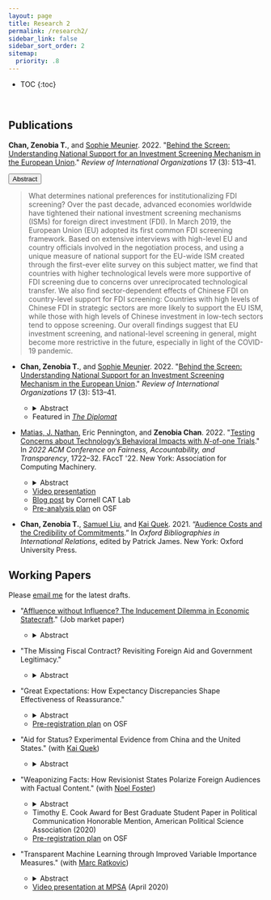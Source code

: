 ```yaml
---
layout: page
title: Research 2
permalink: /research2/
sidebar_link: false
sidebar_sort_order: 2
sitemap:
  priority: .8
---
```


<script>
function myFunction(y) {
  var x = document.getElementById(y);
  if (x.style.display === "none") {
    x.style.display = "block";
  } else {
    x.style.display = "none";
  }
}
</script>


* TOC
{:toc}
<p>&nbsp;</p>

## Publications

**Chan, Zenobia T.**, and <a href="https://scholar.princeton.edu/smeunier/home" target="_blank">Sophie Meunier</a>. 2022. "<a href="https://doi.org/10.1007/s11558-021-09436-y" target="_blank">Behind the Screen: Understanding National Support for an Investment Screening Mechanism in the European Union</a>." _Review of International Organizations_ 17 (3): 513–41.

<button onclick="myFunction('absBehindTheScreen')">Abstract</button>

<div id='absBehindTheScreen'>
  <blockquote>What determines national preferences for institutionalizing FDI screening? Over the past decade, advanced economies worldwide have tightened their national investment screening mechanisms (ISMs) for foreign direct investment (FDI). In March 2019, the European Union (EU) adopted its first common FDI screening framework. Based on extensive interviews with high-level EU and country officials involved in the negotiation process, and using a unique measure of national support for the EU-wide ISM created through the first-ever elite survey on this subject matter, we find that countries with higher technological levels were more supportive of FDI screening due to concerns over unreciprocated technological transfer. We also find sector-dependent effects of Chinese FDI on country-level support for FDI screening: Countries with high levels of Chinese FDI in strategic sectors are more likely to support the EU ISM, while those with high levels of Chinese investment in low-tech sectors tend to oppose screening. Our overall findings suggest that EU investment screening, and national-level screening in general, might become more restrictive in the future, especially in light of the COVID-19 pandemic.</blockquote>
</div>



* **Chan, Zenobia T.**, and <a href="https://scholar.princeton.edu/smeunier/home" target="_blank">Sophie Meunier</a>. 2022. "<a href="https://doi.org/10.1007/s11558-021-09436-y" target="_blank">Behind the Screen: Understanding National Support for an Investment Screening Mechanism in the European Union</a>." _Review of International Organizations_ 17 (3): 513–41.
	- <details><summary>Abstract</summary><blockquote>What determines national preferences for institutionalizing FDI screening? Over the past decade, advanced economies worldwide have tightened their national investment screening mechanisms (ISMs) for foreign direct investment (FDI). In March 2019, the European Union (EU) adopted its first common FDI screening framework. Based on extensive interviews with high-level EU and country officials involved in the negotiation process, and using a unique measure of national support for the EU-wide ISM created through the first-ever elite survey on this subject matter, we find that countries with higher technological levels were more supportive of FDI screening due to concerns over unreciprocated technological transfer. We also find sector-dependent effects of Chinese FDI on country-level support for FDI screening: Countries with high levels of Chinese FDI in strategic sectors are more likely to support the EU ISM, while those with high levels of Chinese investment in low-tech sectors tend to oppose screening. Our overall findings suggest that EU investment screening, and national-level screening in general, might become more restrictive in the future, especially in light of the COVID-19 pandemic.</blockquote></details> 
	- Featured in <a href="https://thediplomat.com/2021/04/think-the-eu-isnt-acting-on-china-look-closer/" target="_blank"><i>The Diplomat</i></a>  



* <a href="https://natematias.com/" target="_blank">Matias, J. Nathan</a>, Eric Pennington, and **Zenobia Chan**. 2022. "<a href="https://doi.org/10.1145/3531146.3533227" target="_blank">Testing Concerns about Technology’s Behavioral Impacts with <i>N</i>-of-one Trials</a>." In _2022 ACM Conference on Fairness, Accountability, and Transparency_, 1722–32. FAccT '22. New York: Association for Computing Machinery. 
	- <details><summary>Abstract</summary><blockquote>As public trust in technology companies has declined, people are questioning the effects of digital technologies in their lives. In this context, many evidence-free claims from corporations and tech critics are widely circulated. How can members of the public make evidence-based decisions about digital technology in their lives? In clinical fields, N -of-one trials enable participant-investigators to make personalized causal discoveries about managing health, improving fitness, and improving their education. Similar methods could help community scientists understand and manage how they use digital technologies. In this paper, we introduce Conjecture, a system for coordinating <i>N</i>-of-one trials that can guide personal decisions about technology use and contribute to science. We describe <i>N</i>-of-one trials as a design challenge and present the design of the Conjecture system. We evaluate the system with a field experiment that tests folk theories about the influence of colorful screens on alleged phone addiction. We present findings on the design of <i>N</i>-of-one-trial systems based on submitted data, interviews, and surveys with 14 participants. Taken together, this paper introduces <i>N</i>-of-one trials as a fruitful direction for computer scientists designing industry-independent systems for evidence-based technology governance and accountability.</blockquote></details>
	- <a href="https://youtu.be/8VQ0Kd6T7_M" target="_blank">Video presentation</a>
	- <a href="https://citizensandtech.org/conjecture/" target="_blank">Blog post</a> by Cornell CAT Lab
	- <a href="https://osf.io/tn6x4/" target="_blank">Pre-analysis plan</a> on OSF  



* **Chan, Zenobia T.**, <a href="https://government.cornell.edu/samuel-liu" target="_blank">Samuel Liu</a>, and <a href="https://ppaweb.hku.hk/f/quek" target="_blank">Kai Quek</a>. 2021. “<a href="https://doi.org/10.1093/OBO/9780199743292-0305" target="_blank">Audience Costs and the Credibility of Commitments</a>.” In _Oxford Bibliographies in International Relations_, edited by Patrick James. New York: Oxford University Press.  


## Working Papers

Please <a href="mailto:zeno@princeton.edu" target="_blank">email me</a> for the latest drafts.


* "<a href="https://j.mp/zChan" target="_blank">Affluence without Influence? The Inducement Dilemma in Economic Statecraft</a>." (Job market paper)
	- <details><summary>Abstract</summary><blockquote>When can economic inducements——such as foreign aid, investment, and especially large-scale development initiatives——buy influence abroad? Countries often use financial favors to induce foreign policy concessions from other countries. The effectiveness of such inducements hinges on whether the sender can credibly threaten to halt or withdraw the inducements when the target does not concede. I examine a substantial set of development initiatives that are lucrative not just for the target but also for the sender. I argue that when the sender profits from  the inducement it gives, it will not cut off the inducement, even if the target does not concede. I test this <i>inducement dilemma</i> in China’s Belt and Road Initiative (BRI). Using over 200 elite interviews, official documents published by the Chinese government, and original datasets on China’s overseas project contracts, I show that Beijing’s dual goals of the BRI are to (1) tackle  domestic economic and environmental problems by encouraging Chinese companies to implement infrastructure projects and invest abroad, and (2) gain international acceptance of China’s  development and governance models. Consistent with my argument, the profit motive undercuts the foreign policy goal. These infrastructure projects promote international support for  China’s governance and development models only when these projects do not serve China’s economic motive of promoting outward direct investment. </blockquote></details>  



* "The Missing Fiscal Contract? Revisiting Foreign Aid and Government Legitimacy."
	- <details><summary>Abstract</summary><blockquote>Does reliance on foreign aid affect government legitimacy in recipient countries? Fiscal contract theorists postulate that public goods and services provided by foreign donors can threaten government legitimacy, but empirical research has found little support for this hypothesis. Drawing on over 120 elite interviews in donor and recipient countries, I argue that the fiscal contract between the government and citizenry is untenable in most aid recipient countries because of the lack of visible taxation. I present a tax game between citizens with reference-dependent preferences and the government. My formal model shows that with sufficient foreign aid, the fiscal contract <i>does not exist</i> and citizens' evaluation of their government varies by the discrepancy between their baseline expectations and the actual public goods they receive, regardless of provider. I test my arguments using an original survey experiment in Uganda and find that, in line with my theory, the <i>positive</i> effects of aid on government legitimacy are especially pronounced among citizens with lower perceived effective tax rates. </blockquote></details>  



* "Great Expectations: How Expectancy Discrepancies Shape Effectiveness of Reassurance."
	- <details><summary>Abstract</summary><blockquote>What makes reassurance effective? Reassurance is crucial to stability in international politics as a means of signaling benign intentions towards allies and adversaries. Drawing on insights from behavioral economics, information theory, and psychology, I argue that reassurance signals are most effective when they are surprising, i.e. when they deviate drastically from receivers' prior expectations, because they draw more attention from decision-makers, prompting them to re-evaluate their pre-existing beliefs about the sender. When decision-makers re-evaluate their beliefs, prior expectations serve as the reference point against which they assess the sender's intentions. My theory posits that when decision-makers are <i>pleasantly surprised</i>, i.e. receiving a signal that is both credible and above expectations, they are more likely to believe in the benign intentions of the sender. Contrary to the rationalist literature on costly signaling in international relations, my theory holds that reassuring signals are informative not necessarily because they are costly, but because they are surprising. I test my theory using an original survey experiment on a national sample of Estonian voters. I find that the effectiveness of reassurance signals hinges on the receivers' prior expectations and that costly signals are not necessarily more credible. </blockquote></details> 
	- <a href="https://osf.io/45ye8/" target="_blank">Pre-registration plan</a> on OSF  



* "Aid for Status? Experimental Evidence from China and the United States." (with <a href="https://ppaweb.hku.hk/f/quek" target="_blank">Kai Quek</a>)
	- <details><summary>Abstract</summary><blockquote>Does international status affect aid preferences? We conduct the first experimental study of aid preferences in an emerging donor country using original survey data from China, and a parallel study in the United States. We find striking differences in the aid preferences of both countries that support the status-seeking hypothesis: Chinese support for aid increases significantly when foreign aid provision is framed as a means of the country gaining higher international status, but Americans remain unswayed. We also use causal forests, a machine learning algorithm, to systematically evaluate heterogeneous treatment effects across a wide range of dispositional covariates in a principled manner with honest inferences. The results indicate status has especially pronounced positive impacts on the aid preferences of cosmopolitan Chinese citizens but negative impacts on Americans who are less cosmopolitan and have lower income. </blockquote></details>  



* "Weaponizing Facts: How Revisionist States Polarize Foreign Audiences with Factual Content." (with <a href="https://www.noelfoster.com/" target="_blank">Noel Foster</a>)
	- <details><summary>Abstract</summary><blockquote>How do revisionist states leverage new technologies to disrupt foreign politics? Drawing on extensive elite interviews and insights from behavioral economics and social psychology, we argue that revisionist powers can use strategic narratives — factual accounts of issues controversial across pre-existing societal cleavages — to polarize voters through a combination of confirmation bias and reactance. Contrary to recent literature on fake news, we present evidence on the political economy of social media platforms that renders fake news impracticable and counter-productive in most markets. We test the effects of Russian strategic narratives using original survey experiments in Estonia. We show that exposure to factual content on migration and the Soviet legacy polarized Estonian voters along ethnolinguistic cleavages by making ethnic Estonians more likely to support right-leaning nationalist parties, while pushing the Russian-speaking minority to back left-leaning ethnic interest parties. A polarized population serves the revisionist state sender’s objective of paralyzing policy-making in the target state.</blockquote></details>
	- Timothy E. Cook Award for Best Graduate Student Paper in Political Communication Honorable Mention, American Political Science Association (2020)
	- <a href="https://osf.io/b56md/" target="_blank">Pre-registration plan</a> on OSF  



* "Transparent Machine Learning through Improved Variable Importance Measures." (with <a href="https://scholar.princeton.edu/ratkovic/home" target="_blank">Marc Ratkovic</a>)
	- <details><summary>Abstract</summary><blockquote>Boosting and random forests are among the best off-the-shelf prediction tools. These methods offer a variable importance measure (VIM), which is a cumulative measure of the improvement in accuracy over the algorithm.  We show existing variable importance measures, as implemented, are biased, returning positive scores on irrelevant variables.  Intuitively, if a variable is irrelevant but correlates with a relevant variable, this correlation may lead to an improvement in performance may be misattributed to the irrelevant variable.   We introduce a method that removes this bias.  The method works by separating each predictor into a component explained by other predictors (a "predicted variable"), and a component not (a "partialed out variable").  We assess variable importance only through any improvement attributable to the latter.  We prove the method returns a valid VIM, meaning it is mean-zero  and asymptotically normal for irrelevant variables.  Simulation evidence and applications to UCI data suggest the method also performs favorably relative to several existing machine learning methods in terms of predictive accuracy.  </blockquote></details>
	- <a href="https://youtu.be/44u5qYwUL-U" target="_blank">Video presentation at MPSA</a> (April 2020)  

